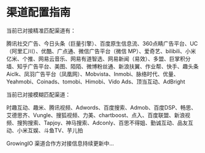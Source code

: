 # 渠道配置指南

当前已对接精准匹配渠道有：

腾讯社交广告、今日头条（巨量引擎）、百度原生信息流、360点睛广告平台、UC（阿里汇川）、优酷、广点通、微信广告平台（微信 MP）、爱奇艺、bilibili、小米亿米、个推、网易云音乐、网易有道智选、网易新闻（易效）、多盟、巨掌积分墙、知乎广告平台、美图、陌陌、微博粉丝通、新浪扶翼、作业帮、快手、趣头条 Aiclk、凤羽广告平台（凤凰网）、Mobvista、Inmobi、脉络时代、优量、Yeahmobi、Coinads、tomobi、Himobi、Vido Ads、顶当互动、AdBright

当前已对接模糊匹配渠道：

时趣互动、趣米、腾讯视频、Adwords、百度搜索、Admob、百度DSP、畅思、艾德思齐、Vungle、搜狐视频、力美、chartboost、点入、百度联盟、新浪视频、搜狗搜索、Tapjoy、神马搜索、Adconly、百思不得姐、勤诚互动、品友互动、小米互娱、斗鱼TV、芋儿拍

GrowingIO 渠道合作方对接信息持续更新中...


